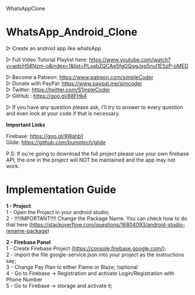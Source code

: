 WhatsAppClone 
# WhatsApp_Android_Clone 
 
▷ Create an android app like whatsApp 
 
▷ Full Video Tutorial Playlist here: https://www.youtube.com/watch?v=wdcH58Nzm-o&index=1&list=PLxabZQCAe5fgGQggJxp5nuI1ESzP-oMED <br /> 
 
▷ Become a Patreon: https://www.patreon.com/simpleCoder<br /> 
▷ Donate with PayPal: https://www.paypal.me/simcoder<br /> 
▷ Twitter: https://twitter.com/S1mpleCoder<br /> 
▷ GitHub : https://goo.gl/88FHk4<br /> 
 
▷ If you have any question please ask, I'll try to answer to every question and even look at your code if that is necessary. 
 
 
**Important Links** 
 
Firebase: https://goo.gl/9Wahb1<br /> 
Glide: https://github.com/bumptech/glide<br /> 
 
P.S: If ou're going to download the full project please use your own firebase API, the one in the project will NOT be mantained and the app may not work. 
 
 
# Implementation Guide<br /> 
**1 - Project**<br /> 
1 - Open the Project in your android studio;<br /> 
2 - !!!!IMPORTANT!!!! Change the Package Name. You can check how to do that here (https://stackoverflow.com/questions/16804093/android-studio-rename-package)<br /> 
 
 
**2 - Firebase Panel**<br /> 
1 - Create Firebase Project (https://console.firebase.google.com/);<br /> 
2 - import the file google-service.json into your project as the instructions say;<br /> 
3 - Change Pay Plan to either Flame or Blaze; !optional<br /> 
4 - Go to Firebase -> Registration and activate Login/Registration with Phone Number<br /> 
5 - Go to Firebase -> storage and activate it;<br /> 
